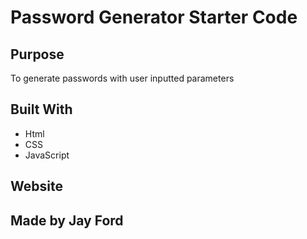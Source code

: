 # Password Generator Starter Code

## Purpose
To generate passwords with user inputted parameters

## Built With
* Html
* CSS
* JavaScript

## Website

## Made by Jay Ford
